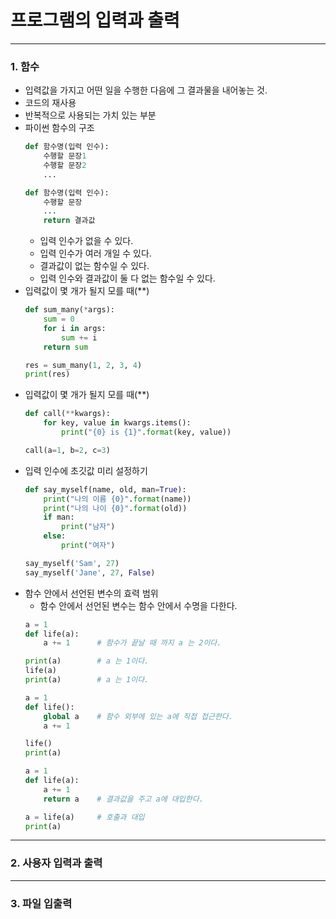 # 프로그램의 입력과 출력

-----

### 1. 함수

- 입력값을 가지고 어떤 일을 수행한 다음에 그 결과물을 내어놓는 것.
- 코드의 재사용
- 반복적으로 사용되는 가치 있는 부분
- 파이썬 함수의 구조
    ```python
    def 함수명(입력 인수):
        수행할 문장1
        수행할 문장2
        ...
    ```
    ```python
    def 함수명(입력 인수):
        수행할 문장
        ...
        return 결과값
    ```
    - 입력 인수가 없을 수 있다.
    - 입력 인수가 여러 개일 수 있다.
    - 결과값이 없는 함수일 수 있다.
    - 입력 인수와 결과값이 둘 다 없는 함수일 수 있다.
- 입력값이 몇 개가 될지 모를 때(\*\*)
    ```python
    def sum_many(*args):
        sum = 0
        for i in args:
            sum += i
        return sum

    res = sum_many(1, 2, 3, 4)
    print(res)
    ```
- 입력값이 몇 개가 될지 모를 때(\*\*)
    ```python
    def call(**kwargs):
        for key, value in kwargs.items():
            print("{0} is {1}".format(key, value))

    call(a=1, b=2, c=3)
    ```
- 입력 인수에 초깃값 미리 설정하기
    ```python
    def say_myself(name, old, man=True):
        print("나의 이름 {0}".format(name))
        print("나의 나이 {0}".format(old))
        if man:
            print("남자")
        else:
            print("여자")
    
    say_myself('Sam', 27)
    say_myself('Jane', 27, False)
    ```
- 함수 안에서 선언된 변수의 효력 범위
    - 함수 안에서 선언된 변수는 함수 안에서 수명을 다한다.
    ```python
    a = 1
    def life(a):
        a += 1      # 함수가 끝날 때 까지 a 는 2이다.

    print(a)        # a 는 1이다.
    life(a)
    print(a)        # a 는 1이다.
    ```
    ```python
    a = 1
    def life():
        global a    # 함수 외부에 있는 a에 직접 접근한다.
        a += 1
    
    life()
    print(a)
    ```
    ```python
    a = 1
    def life(a):
        a += 1
        return a    # 결과값을 주고 a에 대입한다.
    
    a = life(a)     # 호출과 대입
    print(a)
    ```

-----

### 2. 사용자 입력과 출력

-----

### 3. 파일 입출력
